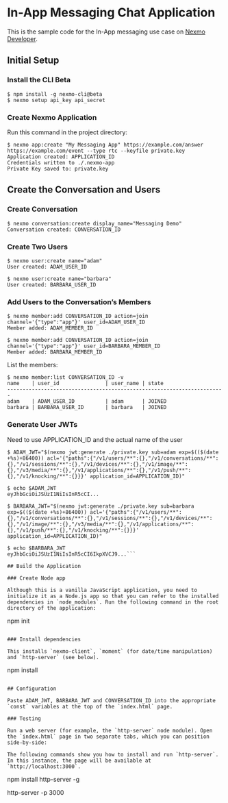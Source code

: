 # In-App Messaging Chat Application

This is the sample code for the In-App messaging use case on [Nexmo Developer](https://developer.nexmo.com).

## Initial Setup

### Install the CLI Beta

```
$ npm install -g nexmo-cli@beta
$ nexmo setup api_key api_secret
```

### Create Nexmo Application

Run this command in the project directory:
```
$ nexmo app:create "My Messaging App" https://example.com/answer https://example.com/event --type rtc --keyfile private.key
Application created: APPLICATION_ID
Credentials written to ./.nexmo-app
Private Key saved to: private.key
```

## Create the Conversation and Users

### Create Conversation
```
$ nexmo conversation:create display_name="Messaging Demo"
Conversation created: CONVERSATION_ID
```

### Create Two Users 
```
$ nexmo user:create name="adam"
User created: ADAM_USER_ID

$ nexmo user:create name="barbara"
User created: BARBARA_USER_ID
```

### Add Users to the Conversation’s Members
```
$ nexmo member:add CONVERSATION_ID action=join channel='{"type":"app"}' user_id=ADAM_USER_ID
Member added: ADAM_MEMBER_ID

$ nexmo member:add CONVERSATION_ID action=join channel='{"type":"app"}' user_id=BARBARA_MEMBER_ID
Member added: BARBARA_MEMBER_ID
```

List the members:

```
$ nexmo member:list CONVERSATION_ID -v
name    | user_id               | user_name | state 
-----------------------------------------------------------------------
adam    | ADAM_USER_ID          | adam      | JOINED
barbara | BARBARA_USER_ID       | barbara   | JOINED
```

### Generate User JWTs
Need to use APPLICATION_ID and the actual name of the user
```
$ ADAM_JWT="$(nexmo jwt:generate ./private.key sub=adam exp=$(($(date +%s)+86400)) acl='{"paths":{"/v1/users/**":{},"/v1/conversations/**":{},"/v1/sessions/**":{},"/v1/devices/**":{},"/v1/image/**":{},"/v3/media/**":{},"/v1/applications/**":{},"/v1/push/**":{},"/v1/knocking/**":{}}}' application_id=APPLICATION_ID)"

$ echo $ADAM_JWT
eyJhbGciOiJSUzI1NiIsInR5cCI...

$ BARBARA_JWT="$(nexmo jwt:generate ./private.key sub=barbara exp=$(($(date +%s)+86400)) acl='{"paths":{"/v1/users/**":{},"/v1/conversations/**":{},"/v1/sessions/**":{},"/v1/devices/**":{},"/v1/image/**":{},"/v3/media/**":{},"/v1/applications/**":{},"/v1/push/**":{},"/v1/knocking/**":{}}}' application_id=APPLICATION_ID)"

$ echo $BARBARA_JWT
eyJhbGciOiJSUzI1NiIsInR5cCI6IkpXVCJ9...```

## Build the Application

### Create Node app

Although this is a vanilla JavaScript application, you need to initialize it as a Node.js app so that you can refer to the installed dependencies in `node_modules`. Run the following command in the root directory of the application:

```
npm init
```

### Install dependencies

This installs `nexmo-client`, `moment` (for date/time manipulation) and `http-server` (see below).

```
npm install
```

## Configuration

Paste ADAM_JWT, BARBARA_JWT and CONVERSATION_ID into the appropriate `const` variables at the top of the `index.html` page.

### Testing

Run a web server (for example, the `http-server` node module). Open the `index.html` page in two separate tabs, which you can position side-by-side:

The following commands show you how to install and run `http-server`. In this instance, the page will be available at `http://localhost:3000`.

```
npm install http-server -g

http-server -p 3000
```


